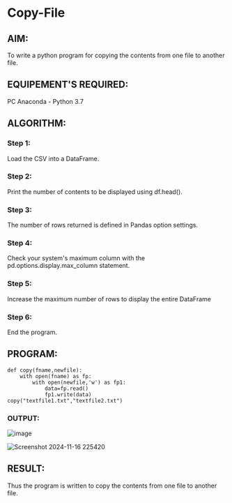 # Copy-File
## AIM:
To write a python program for copying the contents from one file to another file.
## EQUIPEMENT'S REQUIRED: 
PC
Anaconda - Python 3.7
## ALGORITHM: 
### Step 1:
Load the CSV into a DataFrame.
### Step 2: 
 Print the number of contents to be displayed using df.head().
### Step 3: 
The number of rows returned is defined in Pandas option settings.
### Step 4:  
Check your system's maximum column with the pd.options.display.max_column statement.
### Step 5: 
Increase the maximum number of rows to display the entire DataFrame
### Step 6: 
End the program.
## PROGRAM:
```
def copy(fname,newfile):
    with open(fname) as fp:
        with open(newfile,'w') as fp1:
            data=fp.read()
            fp1.write(data)
copy("textfile1.txt","textfile2.txt")
```
### OUTPUT:

![image](https://github.com/user-attachments/assets/d71365d2-fef7-4607-8ea0-f9eee9ddd0ff)

![Screenshot 2024-11-16 225420](https://github.com/user-attachments/assets/43390aee-b20c-440c-bb89-9a52451a7295)



## RESULT:
Thus the program is written to copy the contents from one file to another file.
